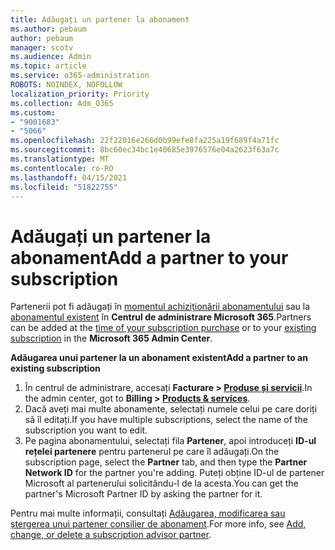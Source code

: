 ```yaml
---
title: Adăugați un partener la abonament
ms.author: pebaum
author: pebaum
manager: scotv
ms.audience: Admin
ms.topic: article
ms.service: o365-administration
ROBOTS: NOINDEX, NOFOLLOW
localization_priority: Priority
ms.collection: Adm_O365
ms.custom:
- "9001683"
- "5066"
ms.openlocfilehash: 22f22016e266d0b99efe8fa225a19f689f4a71fc
ms.sourcegitcommit: 8bc60ec34bc1e40685e3976576e04a2623f63a7c
ms.translationtype: MT
ms.contentlocale: ro-RO
ms.lasthandoff: 04/15/2021
ms.locfileid: "51822755"
---
```

# <a name="add-a-partner-to-your-subscription"></a><span data-ttu-id="af445-102">Adăugați un partener la abonament</span><span class="sxs-lookup"><span data-stu-id="af445-102">Add a partner to your subscription</span></span>

<span data-ttu-id="af445-103">Partenerii pot fi adăugați în [momentul achiziționării abonamentului](https://docs.microsoft.com/microsoft-365/admin/misc/add-partner?view=o365-worldwide#add-a-partner-at-the-time-of-purchase) sau la [abonamentul existent](https://docs.microsoft.com/microsoft-365/admin/misc/add-partner?view=o365-worldwide#add-a-partner-to-an-existing-subscription) în **Centrul de administrare Microsoft 365**.</span><span class="sxs-lookup"><span data-stu-id="af445-103">Partners can be added at the [time of your subscription purchase](https://docs.microsoft.com/microsoft-365/admin/misc/add-partner?view=o365-worldwide#add-a-partner-at-the-time-of-purchase) or to your [existing subscription](https://docs.microsoft.com/microsoft-365/admin/misc/add-partner?view=o365-worldwide#add-a-partner-to-an-existing-subscription) in the **Microsoft 365 Admin Center**.</span></span>

<span data-ttu-id="af445-104">**Adăugarea unui partener la un abonament existent**</span><span class="sxs-lookup"><span data-stu-id="af445-104">**Add a partner to an existing subscription**</span></span>

1. <span data-ttu-id="af445-105">În centrul de administrare, accesați **Facturare > [Produse și servicii](https://go.microsoft.com/fwlink/p/?linkid=842054)**.</span><span class="sxs-lookup"><span data-stu-id="af445-105">In the admin center, got to **Billing > [Products & services](https://go.microsoft.com/fwlink/p/?linkid=842054)**.</span></span> 
2. <span data-ttu-id="af445-106">Dacă aveți mai multe abonamente, selectați numele celui pe care doriți să îl editați.</span><span class="sxs-lookup"><span data-stu-id="af445-106">If you have multiple subscriptions, select the name of the subscription you want to edit.</span></span> 
3. <span data-ttu-id="af445-107">Pe pagina abonamentului, selectați fila **Partener**, apoi introduceți **ID-ul rețelei partenere** pentru partenerul pe care îl adăugați.</span><span class="sxs-lookup"><span data-stu-id="af445-107">On the subscription page, select the **Partner** tab, and then type the **Partner Network ID** for the partner you're adding.</span></span> <span data-ttu-id="af445-108">Puteți obține ID-ul de partener Microsoft al partenerului solicitându-l de la acesta.</span><span class="sxs-lookup"><span data-stu-id="af445-108">You can get the partner's Microsoft Partner ID by asking the partner for it.</span></span> 

<span data-ttu-id="af445-109">Pentru mai multe informații, consultați [Adăugarea, modificarea sau ștergerea unui partener consilier de abonament](https://docs.microsoft.com/microsoft-365/admin/misc/add-partner).</span><span class="sxs-lookup"><span data-stu-id="af445-109">For more info, see [Add, change, or delete a subscription advisor partner](https://docs.microsoft.com/microsoft-365/admin/misc/add-partner).</span></span> 
